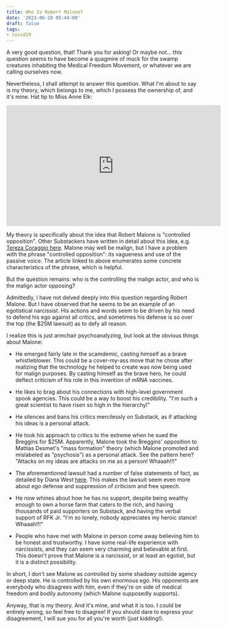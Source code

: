 ```yaml
---
title: Who Is Robert Malone?
date: '2023-06-28 05:44:00'
draft: false
tags:
- covid19
---
```


A very good question, that!  Thank you for asking!  Or maybe not... this
question seems to have become a quagmire of muck for the swamp creatures
inhabiting the Medical Freedom Movement, or whatever we are calling
ourselves now.
<!--more-->

Nevertheless, I shall attempt to answer this question.  What I'm
about to say is my theory, which belongs to me, which I possess
the ownership of, and it's mine.  Hat tip to Miss Anne Elk:

<iframe width="560" height="315" src="https://www.youtube.com/embed/cAYDiPizDIs" title="YouTube video player" frameborder="0" allow="accelerometer; autoplay; clipboard-write; encrypted-media; gyroscope; picture-in-picture; web-share" allowfullscreen>
</iframe>

My theory is specifically about the idea that Robert Malone is "controlled opposition".
Other Substackers have written in detail about this idea, e.g.
[Tereza Coraggio here](https://thirdparadigm.substack.com/p/malone-and-slaughterhouse-four).
Malone may well be malign, but I have a problem with the phrase "controlled opposition":
its vagueness and use of the passive voice.  The article linked to above
enumerates some concrete characteristics of the phrase, which is helpful.

But the question remains: who is the controlling the malign actor, and who is the
malign actor opposing?

Admittedly, I have not delved deeply into this question regarding Robert Malone.
But I have observed that he seems to be an example of an egotistical narcissist.
His actions and words seem to be driven by his need to defend his ego against
all critics, and sometimes his defense is so over the top (the $25M lawsuit)
as to defy all reason.

I realize this is just armchair psychoanalyzing, but look at the obvious things
about Malone:

* He emerged fairly late in the scamdemic, casting himself as a brave whistleblower.
This could be a cover-my-ass move that he chose after realizing that the technology
he helped to create was now being used for malign purposes.  By casting himself
as the brave hero, he could deflect criticism of his role in this invention of mRNA
vaccines.

* He likes to brag about his connections with high-level government spook agencies.
This could be a way to boost his credibility.  "I'm such a great scientist to
have risen so high in the hierarchy!"

* He silences and bans his critics mercilessly on Substack, as if attacking
his ideas is a personal attack.

* He took his approach to critics to the extreme when he sued the Breggins
for $25M.  Apparently, Malone took the Breggins' opposition to Mattias Desmet's
"mass formation" theory (which Malone promoted and mislabeled as "psychosis")
as a personal attack.  See the pattern here? "Attacks on my ideas are attacks
on me as a person!  Whaaah!!!"

* The aforementioned lawsuit had a number of false statements of fact,
as detailed by Diana West [here](https://dianawest.net/Home/tabid/36/EntryId/4648/-Wake-Up-to-Free-Speech.aspx).
This makes the lawsuit seem even more about ego defense and suppression
of criticism and free speech.

* He now whines about how he has no support, despite being wealthy enough
to own a horse farm that caters to the rich, and having thousands of
paid supporters on Substack, and having the verbal support of RFK Jr.
"I'm so lonely, nobody appreciates my heroic stance!   Whaaah!!!"

* People who have met with Malone in person come away believing him to
be honest and trustworthy.  I have some real-life experience with narcissists,
and they can seem very charming and believable at first.  This doesn't
prove that Malone is a narcissist, or at least an egotist, but it is a distinct
possibility.

In short, I don't see Malone as controlled by some shadowy outside agency
or deep state.  He is controlled by his own enormous ego.  His
opponents are everybody who disagrees with him, even if they're
on side of medical freedom and bodily autonomy (which Malone supposedly
supports).

Anyway, that is my theory.  And it's mine, and what it is too.  I
could be entirely wrong, so feel free to disagree!  If you should dare
to express your disagreement, I will sue you for all you're worth
(just kidding!).
